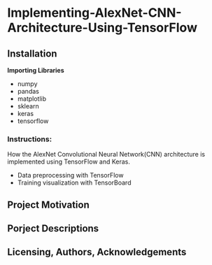 # Implementing-AlexNet-CNN-Architecture-Using-TensorFlow

## Installation
**Importing Libraries**</br>
* numpy
* pandas
* matplotlib
* sklearn
* keras
* tensorflow

### Instructions:
How the AlexNet Convolutional Neural Network(CNN) architecture is implemented using TensorFlow and Keras.
* Data preprocessing with TensorFlow
* Training visualization with TensorBoard
## Project Motivation

## Porject Descriptions 

## Licensing, Authors, Acknowledgements


